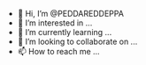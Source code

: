 - 👋 Hi, I’m @PEDDAREDDEPPA
- 👀 I’m interested in ...
- 🌱 I’m currently learning ...
- 💞️ I’m looking to collaborate on ...
- 📫 How to reach me ...

<!---
PEDDAREDDEPPA/PEDDAREDDEPPA is a ✨ special ✨ repository because its `README.md` (this file) appears on your GitHub profile.
You can click the Preview link to take a look at your changes.
--->
